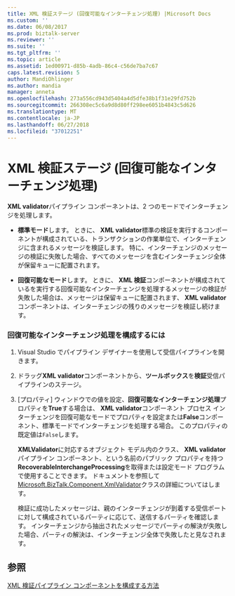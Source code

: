 ```yaml
---
title: XML 検証ステージ (回復可能なインターチェンジ処理) |Microsoft Docs
ms.custom: ''
ms.date: 06/08/2017
ms.prod: biztalk-server
ms.reviewer: ''
ms.suite: ''
ms.tgt_pltfrm: ''
ms.topic: article
ms.assetid: 1ed00971-d85b-4adb-86c4-c56de7ba7c67
caps.latest.revision: 5
author: MandiOhlinger
ms.author: mandia
manager: anneta
ms.openlocfilehash: 273a556cd943d5404a4d5dfe38b1f31e29fd752b
ms.sourcegitcommit: 266308ec5c6a9d8d80ff298ee6051b4843c5d626
ms.translationtype: MT
ms.contentlocale: ja-JP
ms.lasthandoff: 06/27/2018
ms.locfileid: "37012251"
---
```

# <a name="xml-validation-stage-recoverable-interchange-processing"></a>XML 検証ステージ (回復可能なインターチェンジ処理)
**XML validator**パイプライン コンポーネントは、2 つのモードでインターチェンジを処理します。  
  
-   **標準モード**します。 ときに、 **XML validator**標準の検証を実行するコンポーネントが構成されている、トランザクションの作業単位で、インターチェンジに含まれるメッセージを検証します。 特に、インターチェンジのメッセージの検証に失敗した場合、すべてのメッセージを含むインターチェンジ全体が保留キューに配置されます。  
  
-   **回復可能なモード**します。 ときに、 **XML 検証**コンポーネントが構成されているを実行する回復可能なインターチェンジを処理するメッセージの検証が失敗した場合は、メッセージは保留キューに配置されます、 **XML validator**コンポーネントは、インターチェンジの残りのメッセージを検証し続けます。  
  
### <a name="to-configure-recoverable-interchange-processing"></a>回復可能なインターチェンジ処理を構成するには  
  
1. Visual Studio でパイプライン デザイナーを使用して受信パイプラインを開きます。  
  
2. ドラッグ**XML validator**コンポーネントから、**ツールボックス**を**検証**受信パイプラインのステージ。  
  
3. [プロパティ] ウィンドウでの値を設定、**回復可能なインターチェンジ処理**プロパティを**True**する場合は、 **XML validator**コンポーネント プロセス インターチェンジを回復可能なモードでプロパティを設定または**False**コンポーネント、標準モードでインターチェンジを処理する場合。 このプロパティの既定値は`False`します。  
  
   **XMLValidator**に対応するオブジェクト モデル内のクラス、 **XML validator**パイプライン コンポーネント、という名前のパブリック プロパティを持つ**RecoverableInterchangeProcessing**を取得または設定モード プログラムで使用することできます。 ドキュメントを参照して[Microsoft.BizTalk.Component.XmlValidator](http://msdn.microsoft.com/library/microsoft.biztalk.component.xmlvalidator.aspx)クラスの詳細についてはします。  
  
   検証に成功したメッセージは、親のインターチェンジが到着する受信ポートに対して構成されているパーティに応じて、送信するパーティを確認します。 インターチェンジから抽出されたメッセージでパーティの解決が失敗した場合、パーティの解決は、インターチェンジ全体で失敗したと見なされます。  
  
## <a name="see-also"></a>参照  
 [XML 検証パイプライン コンポーネントを構成する方法](../core/how-to-configure-the-xml-validator-pipeline-component.md)